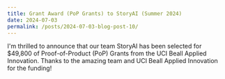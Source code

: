 ```yaml
---
title: Grant Award (PoP Grants) to StoryAI (Summer 2024)
date: 2024-07-03
permalink: /posts/2024-07-03-blog-post-10/
---
```


I'm thrilled to announce that our team StoryAI has been selected for $49,800 of  Proof-of-Product (PoP) Grants from the UCI Beall Applied Innovation.
Thanks to the amazing team and UCI Beall Applied Innovation for the funding!
